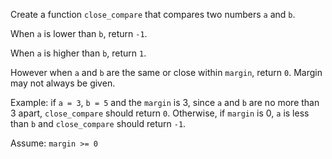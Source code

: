 Create a function `close_compare` that compares two numbers `a` and `b`.

When `a` is lower than `b`, return `-1`.

When `a` is higher than `b`, return `1`.

However when `a` and `b` are the same or close within `margin`, return `0`. Margin may not always be given.

Example: if `a = 3`, `b = 5` and the `margin` is 3, since `a` and `b` are no more than 3 apart, `close_compare` should return `0`. Otherwise, if `margin` is 0, `a` is less than `b` and `close_compare` should return `-1`.

Assume: `margin >= 0`
